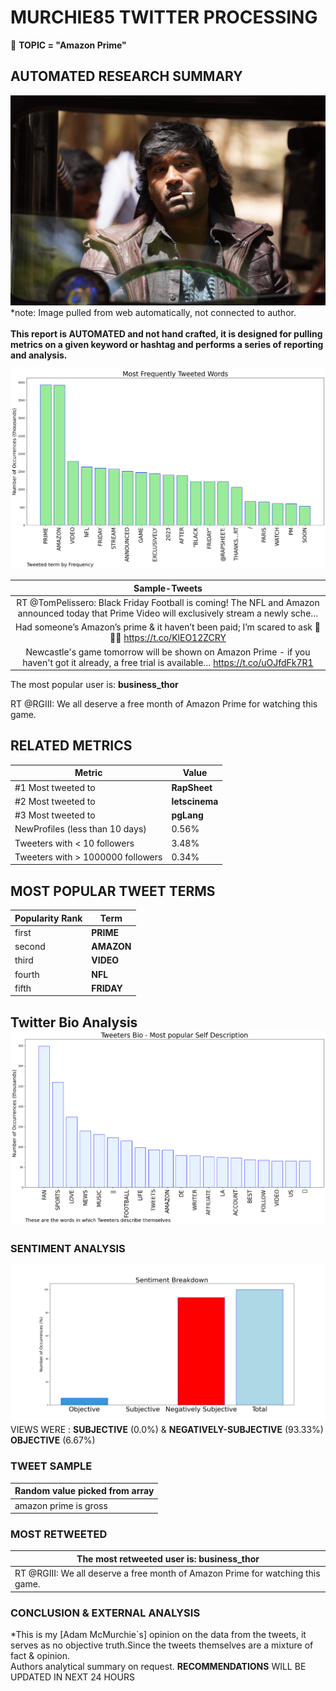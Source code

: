 # MURCHIE85 TWITTER PROCESSING 
&#x1F34E; **TOPIC = "Amazon Prime"**

## AUTOMATED RESEARCH SUMMARY

![image](assets/2022-10-18hashtagImage.png)*note: Image pulled from web automatically, not connected to author.
<br></br>
<b> This report is AUTOMATED and not hand crafted, it is designed for pulling metrics on a given keyword or hashtag and performs a series of reporting and analysis.</b>



![image](assets/2022-10-18TWEETS.png)



|                **Sample-Tweets**        |
| :-------------: |
| RT @TomPelissero: Black Friday Football is coming! The NFL and Amazon announced today that Prime Video will exclusively stream a newly sche… |
| Had someone’s Amazon’s prime &amp; it haven’t been paid; I’m scared to ask 🤣🤣🤣 https://t.co/KlEO12ZCRY |
| Newcastle's game tomorrow will be shown on Amazon Prime - if you haven't got it already, a free trial is available… https://t.co/uOJfdFk7R1 |

The most popular user is: **business_thor**
<div class="alert alert-block alert-danger"> RT @RGIII: We all deserve a free month of Amazon Prime for watching this game.</div>

## RELATED METRICS<br>
| Metric | Value |
| ------------- | ------------- |
| #1 Most tweeted to  | **RapSheet** |
| #2 Most tweeted to  | **letscinema** |
| #3 Most tweeted to  | **pgLang** |
| NewProfiles (less than 10 days) | 0.56%  |
| Tweeters with < 10 followers  | 3.48%|
| Tweeters with > 1000000 followers  | 0.34%  |



## MOST POPULAR TWEET TERMS 


| Popularity Rank  | Term |
| ------------- | ------------- |
| first  | **PRIME**  |
| second  | **AMAZON**  |
| third  | **VIDEO** |
| fourth  | **NFL**  |
| fifth  | **FRIDAY**  |


## Twitter Bio Analysis![image](assets/2022-10-18BIO.png)
### SENTIMENT ANALYSIS
![image](assets/2022-10-18sentiment.png)
VIEWS WERE : **SUBJECTIVE**  (0.0%) & **NEGATIVELY-SUBJECTIVE** (93.33%) **OBJECTIVE** (6.67%)

### TWEET SAMPLE 
| Random value picked from array |
| ------------- |
|amazon prime is gross |

### MOST RETWEETED 

| The most retweeted user is: **business_thor**  |
| ------------- |
| RT @RGIII: We all deserve a free month of Amazon Prime for watching this game. |

### CONCLUSION & EXTERNAL ANALYSIS

*This is my [Adam McMurchie`s] opinion on the data from the tweets, it serves as no objective truth.Since the tweets themselves are a mixture of fact & opinion.<br>
Authors analytical summary on request.
**RECOMMENDATIONS** WILL BE UPDATED IN NEXT  24 HOURS <br>